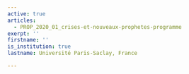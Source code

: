 ```yaml
---
active: true
articles:
  - PROP_2020_01_crises-et-nouveaux-prophetes-programme
exerpt: ''
firstname: ''
is_institution: true
lastname: Université Paris-Saclay, France

---
```

